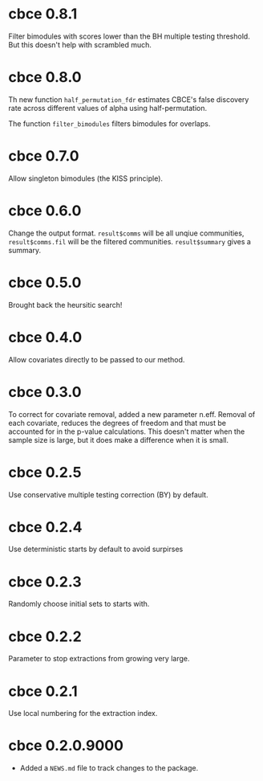 # cbce 0.8.1

Filter bimodules with scores lower than the BH multiple testing threshold. But this doesn't help with scrambled much. 

# cbce 0.8.0

Th new function `half_permutation_fdr` estimates CBCE's false discovery rate across different values of alpha using half-permutation.

The function `filter_bimodules` filters bimodules for overlaps.


# cbce 0.7.0

Allow singleton bimodules (the KISS principle).

# cbce 0.6.0

Change the output format. `result$comms` will be all unqiue communities, `result$comms.fil` will be the filtered communities. `result$summary` gives a summary.

# cbce 0.5.0

Brought back the heursitic search!

# cbce 0.4.0

Allow covariates directly to be passed to our method.

# cbce 0.3.0

To correct for covariate removal, added a new parameter n.eff. Removal of each covariate, reduces the degrees of freedom and that must be accounted for in the p-value calculations. This doesn't matter when the sample size is large, but it does make a difference when it is small.

# cbce 0.2.5

Use conservative multiple testing correction (BY) by default.

# cbce 0.2.4

Use deterministic starts by default to avoid surpirses

# cbce 0.2.3

Randomly choose initial sets to starts with.

# cbce 0.2.2

Parameter to stop extractions from growing very large.

# cbce 0.2.1

Use local numbering for the extraction index.

# cbce 0.2.0.9000

* Added a `NEWS.md` file to track changes to the package.
